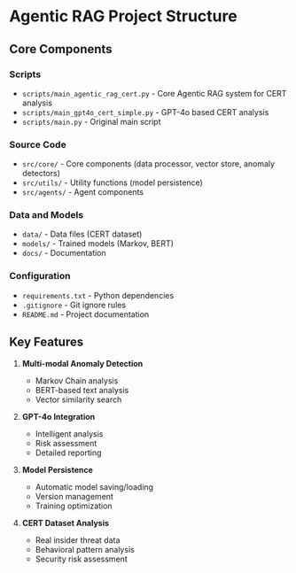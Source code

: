 # Agentic RAG Project Structure

## Core Components

### Scripts
- `scripts/main_agentic_rag_cert.py` - Core Agentic RAG system for CERT analysis
- `scripts/main_gpt4o_cert_simple.py` - GPT-4o based CERT analysis
- `scripts/main.py` - Original main script

### Source Code
- `src/core/` - Core components (data processor, vector store, anomaly detectors)
- `src/utils/` - Utility functions (model persistence)
- `src/agents/` - Agent components

### Data and Models
- `data/` - Data files (CERT dataset)
- `models/` - Trained models (Markov, BERT)
- `docs/` - Documentation

### Configuration
- `requirements.txt` - Python dependencies
- `.gitignore` - Git ignore rules
- `README.md` - Project documentation

## Key Features

1. **Multi-modal Anomaly Detection**
   - Markov Chain analysis
   - BERT-based text analysis
   - Vector similarity search

2. **GPT-4o Integration**
   - Intelligent analysis
   - Risk assessment
   - Detailed reporting

3. **Model Persistence**
   - Automatic model saving/loading
   - Version management
   - Training optimization

4. **CERT Dataset Analysis**
   - Real insider threat data
   - Behavioral pattern analysis
   - Security risk assessment

